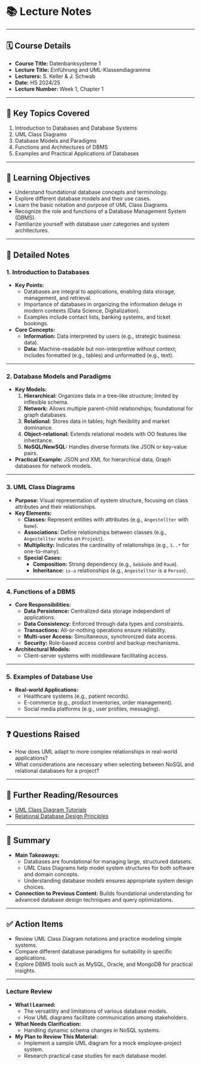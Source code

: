 # 📚 **Lecture Notes**

---

## 🗓️ **Course Details**

- **Course Title:** Datenbanksysteme 1
- **Lecture Title:** Einführung and UML-Klassendiagramme
- **Lecturers:** S. Keller & J. Schwab
- **Date:** HS 2024/25
- **Lecture Number:** Week 1, Chapter 1

---

## 📝 **Key Topics Covered**

1. Introduction to Databases and Database Systems
2. UML Class Diagrams
3. Database Models and Paradigms
4. Functions and Architectures of DBMS
5. Examples and Practical Applications of Databases

---

## 🧠 **Learning Objectives**

- Understand foundational database concepts and terminology.
- Explore different database models and their use cases.
- Learn the basic notation and purpose of UML Class Diagrams.
- Recognize the role and functions of a Database Management System (DBMS).
- Familiarize yourself with database user categories and system architectures.

---

## 📖 **Detailed Notes**

### **1. Introduction to Databases**

- **Key Points:**
  - Databases are integral to applications, enabling data storage, management, and retrieval.
  - Importance of databases in organizing the information deluge in modern contexts (Data Science, Digitalization).
  - Examples include contact lists, banking systems, and ticket bookings.
- **Core Concepts:**
  - **Information:** Data interpreted by users (e.g., strategic business data).
  - **Data:** Machine-readable but non-interpretive without context; includes formatted (e.g., tables) and unformatted (e.g., text).

---

### **2. Database Models and Paradigms**

- **Key Models:**
  1. **Hierarchical:** Organizes data in a tree-like structure; limited by inflexible schema.
  2. **Network:** Allows multiple parent-child relationships; foundational for graph databases.
  3. **Relational:** Stores data in tables; high flexibility and market dominance.
  4. **Object-relational:** Extends relational models with OO features like inheritance.
  5. **NoSQL/NewSQL:** Handles diverse formats like JSON or key-value pairs.
- **Practical Example:** JSON and XML for hierarchical data, Graph databases for network models.

---

### **3. UML Class Diagrams**

- **Purpose:** Visual representation of system structure, focusing on class attributes and their relationships.
- **Key Elements:**
  - **Classes:** Represent entities with attributes (e.g., `Angestellter` with `Name`).
  - **Associations:** Define relationships between classes (e.g., `Angestellter` works on `Projekt`).
  - **Multiplicity:** Indicates the cardinality of relationships (e.g., `1..*` for one-to-many).
  - **Special Cases:**
    - **Composition:** Strong dependency (e.g., `Gebäude` and `Raum`).
    - **Inheritance:** `is-a` relationships (e.g., `Angestellter` is a `Person`).

---

### **4. Functions of a DBMS**

- **Core Responsibilities:**
  - **Data Persistence:** Centralized data storage independent of applications.
  - **Data Consistency:** Enforced through data types and constraints.
  - **Transactions:** All-or-nothing operations ensure reliability.
  - **Multi-user Access:** Simultaneous, synchronized data access.
  - **Security:** Role-based access control and backup mechanisms.
- **Architectural Models:**
  - Client-server systems with middleware facilitating access.

---

### **5. Examples of Database Use**

- **Real-world Applications:**
  - Healthcare systems (e.g., patient records).
  - E-commerce (e.g., product inventories, order management).
  - Social media platforms (e.g., user profiles, messaging).

---

## ❓ **Questions Raised**

- How does UML adapt to more complex relationships in real-world applications?
- What considerations are necessary when selecting between NoSQL and relational databases for a project?

---

## 🔗 **Further Reading/Resources**

- [UML Class Diagram Tutorials](https://uml-diagrams.org/)
- [Relational Database Design Principles](https://en.wikipedia.org/wiki/Relational_model)

---

## 📌 **Summary**

- **Main Takeaways:**
  - Databases are foundational for managing large, structured datasets.
  - UML Class Diagrams help model system structures for both software and domain concepts.
  - Understanding database models ensures appropriate system design choices.
- **Connection to Previous Content:** Builds foundational understanding for advanced database design techniques and query optimizations.

---

## ✅ **Action Items**

- Review UML Class Diagram notations and practice modeling simple systems.
- Compare different database paradigms for suitability in specific applications.
- Explore DBMS tools such as MySQL, Oracle, and MongoDB for practical insights.

---

### **Lecture Review**

- **What I Learned:**
  - The versatility and limitations of various database models.
  - How UML diagrams facilitate communication among stakeholders.
- **What Needs Clarification:**
  - Handling dynamic schema changes in NoSQL systems.
- **My Plan to Review This Material:**
  - Implement a sample UML diagram for a mock employee-project system.
  - Research practical case studies for each database model.
